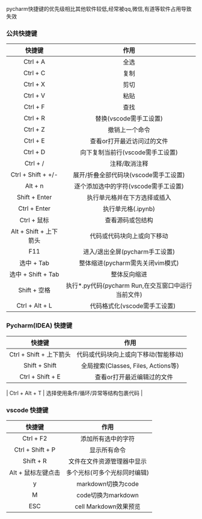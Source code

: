 pycharm快捷键的优先级相比其他软件较低,经常被qq,微信,有道等软件占用导致失效

### 公共快捷键

|        快捷键         |                 作用                 |
|:------------------:|:----------------------------------:|
|      Ctrl + A      |                 全选                 |
|      Ctrl + C      |                 复制                 |
|      Ctrl + X      |                 剪切                 |
|      Ctrl + V      |                 粘贴                 |
|      Ctrl + F      |                 查找                 |
|      Ctrl + R      |          替换(vscode需手工设置)           |
|      Ctrl + Z      |              撤销上一个命令               |
|      Ctrl + E      |           查看or打开最近访问过的文件           |
|      Ctrl + D      |        向下复制当前行(vscode需手工设置)        |
|      Ctrl + /      |              注释/取消注释               |
| Ctrl + Shift + +/- |      展开/折叠全部代码块(vscode需手工设置)       |
|      Alt + n       |       逐个添加选中的字符(vscode需手工设置)       |
|   Shift + Enter    |           执行单元格并在下方选择或插入           |
|    Ctrl + Enter    |           执行单元格(.ipynb)            |
|     Ctrl + 鼠标      |              查看源码或包结构              |
| Alt + Shift + 上下箭头 |           代码或代码块向上或向下移动            |
|        F11         |        进入/退出全屏(pycharm手工设置)        |
|      选中 + Tab      |       整体缩进(pycharm需先关闭vim模式)       |
|  选中 + Shift + Tab  |               整体反向缩进               |
|     Shift + 空格     | 执行*.py代码(pycharm Run,在交互窗口中运行当前文件) |
|   Ctrl + Alt + L   |        　 代码格式化(vscode需手工设置)        |

### Pycharm(IDEA) 快捷键

|         快捷键         |               作用               |
|:-------------------:|:------------------------------:|
| Ctrl + Shift + 上下箭头 |       代码或代码块向上或向下移动(智能移动)        |
|    Shift + Shift    | 全局搜索(Classes, Files, Actions等) |
|  Ctrl + Shift + E   |        　 查看or打开最近编辑过的文件        |

|   Ctrl + Alt + T    |      选择使用条件/循环/异常等结构包裹代码       |

### vscode 快捷键

|       快捷键        |        作用         |
|:----------------:|:-----------------:|
|    Ctrl + F2     |     添加所有选中的字符     |
| Ctrl + Shift + P |      显示所有命令       |
|    Shift + R     |   文件在文件资源管理器中显示   |
|   Alt + 鼠标左键点击   |  多个光标(可多个光标同时编辑)  |
|        y         |  markdown切换为code  |
|        M         |  code切换为markdown  |
|       ESC        | cell Markdown效果预览 |